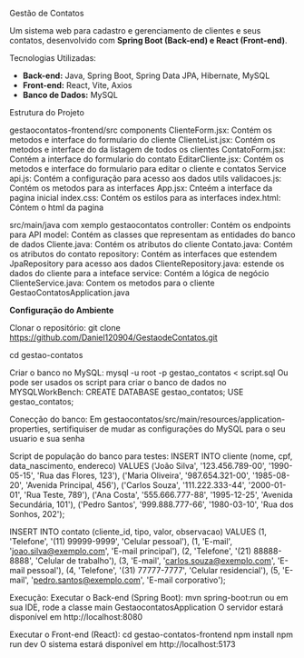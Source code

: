 Gestão de Contatos

Um sistema web para cadastro e gerenciamento de clientes e seus contatos, desenvolvido com **Spring Boot (Back-end) e React (Front-end)**.

Tecnologias Utilizadas:

- **Back-end:** Java, Spring Boot, Spring Data JPA, Hibernate, MySQL
- **Front-end:** React, Vite, Axios
- **Banco de Dados:** MySQL

Estrutura do Projeto

gestaocontatos-frontend/src
components
ClienteForm.jsx: Contém os metodos e interface do formulario do cliente
    ClienteList.jsx: Contém os metodos e interface do da listagem de todos os clientes
    ContatoForm.jsx: Contém a interface do formulario do contato
    EditarCliente.jsx: Contém os metodos e interface do formulario para editar o cliente e contatos
Service
    api.js: Contém a configuração para acesso aos dados 
utils
    validacoes.js: Contém os metodos para as interfaces
App.jsx: Cnteém a interface da pagina inicial
index.css: Contém os estilos para as interfaces
index.html: Cóntem o html da pagina

src/main/java
com
    xemplo
        gestaocontatos
            controller:  Contém os endpoints para API 
            model: Contém as classes que representam as entidades do banco de dados
                Cliente.java: Contém os atributos do cliente
                Contato.java: Contém os atributos do contato
            repository: Contém as interfaces que estendem JpaRepository para acesso aos dados 
                ClienteRepository.java: estende os dados do cliente para a inteface
            service: Contém a lógica de negócio
                ClienteService.java: Contem os metodos para o cliente
            GestaoContatosApplication.java

**Configuração do Ambiente**

Clonar o repositório:
git clone https://github.com/Daniel120904/GestaodeContatos.git

cd gestao-contatos

Criar o banco no MySQL:
mysql -u root -p gestao_contatos < script.sql
Ou pode ser usados os script para criar o banco de dados no MYSQLWorkBench:
CREATE DATABASE gestao_contatos;
USE gestao_contatos;

Conecção do banco:
Em gestaocontatos/src/main/resources/application-properties, sertifiquiser de mudar as configurações do MySQL para o seu usuario e sua senha

Script de população do banco para testes:
INSERT INTO cliente (nome, cpf, data_nascimento, endereco) VALUES
('João Silva', '123.456.789-00', '1990-05-15', 'Rua das Flores, 123'),
('Maria Oliveira', '987.654.321-00', '1985-08-20', 'Avenida Principal, 456'),
('Carlos Souza', '111.222.333-44', '2000-01-01', 'Rua Teste, 789'),
('Ana Costa', '555.666.777-88', '1995-12-25', 'Avenida Secundária, 101'),
('Pedro Santos', '999.888.777-66', '1980-03-10', 'Rua dos Sonhos, 202');


INSERT INTO contato (cliente_id, tipo, valor, observacao) VALUES
(1, 'Telefone', '(11) 99999-9999', 'Celular pessoal'),
(1, 'E-mail', 'joao.silva@exemplo.com', 'E-mail principal'),
(2, 'Telefone', '(21) 88888-8888', 'Celular de trabalho'),
(3, 'E-mail', 'carlos.souza@exemplo.com', 'E-mail pessoal'),
(4, 'Telefone', '(31) 77777-7777', 'Celular residencial'),
(5, 'E-mail', 'pedro.santos@exemplo.com', 'E-mail corporativo');

Execução:
Executar o Back-end (Spring Boot):
mvn spring-boot:run ou em sua IDE, rode a classe main GestaocontatosApplication
O servidor estará disponível em http://localhost:8080

Executar o Front-end (React):
cd gestao-contatos-frontend
npm install
npm run dev
O sistema estará disponível em http://localhost:5173
